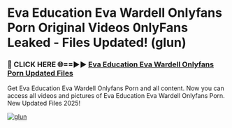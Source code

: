 # Eva Education Eva Wardell Onlyfans Porn Original Videos 0nlyFans Leaked - Files Updated! (glun)

<h3>🔴 CLICK HERE 🌐==►► <a href="https://tinyurl.com/ms9xzufz" rel="nofollow">Eva Education Eva Wardell Onlyfans Porn Updated Files</a></h3>

Get Eva Education Eva Wardell Onlyfans Porn and all content. Now you can access all videos and pictures of Eva Education Eva Wardell Onlyfans Porn. New Updated Files 2025!

[![glun](https://i.imgur.com/PQ7UWWw.gif)](https://tinyurl.com/ms9xzufz)

